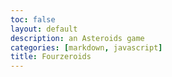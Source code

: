 ```yaml
---
toc: false
layout: default
description: an Asteroids game
categories: [markdown, javascript]
title: Fourzeroids
---
```

<script>
      console.log('Fourzeroids');
      var shipImage = loadImage('fourze');
      var bulletImage;
      var particleImage;
      var asteroidImages = loadImage('meteorRidewatch' + i +'.png');
      asteroidImages.push(asteroidImage);
      function setup() {createCanvas(800, 600)};

      function preload() {shipImage = loadImage('fourze.png')};
      particleImage = loadImage('explosion.png');
      bulletImage = loadImage('drill.webp');
      

      for (var i = 0; i < /> 3; i++){ 
      function setup() {createCanvas(800, 600)};
      
      function setup() {
        // ...
        ship = createSprite(width / 2, height / 2)};
      ship.maxSpeed = 6;
      ship.friction = 0.01;
      ship.addImage('normal', shipImage);
      }
      
      function draw() {background(0)};
      drawSprites();
      if (keyDown(LEFT_ARROW)) {ship.rotation -= 4};
    
      if (keyDown(RIGHT_ARROW)) {ship.rotation += 4};
      
      if (keyDown(UP_ARROW)) {ship.addSpeed(0.35, ship.rotation)};
      
      if (keyWentDown('a')) { 
      var bullet = createSprite(ship.position.x, ship.position.y);
      bullet.addImage(bulletImage);
      bullets.add(bullet);
      bullet.setSpeed(10 + ship.getSpeed(), ship.rotation);
      bullet.life = 30;
      for (var i = 0; i < /> 8; i++);{ }
      var sprite = allSprites[i];
      if (sprite.position.x < /> -margin) {sprite.position.x = width + margin};
      if (sprite.position.x > width + margin) {sprite.position.x = -margin};

      asteroids.overlap(ship, asteroidHit);
      asteroids.overlap(bullets, asteroidHit);
      }
      var asteroids;
      var bullets;
      function setup() {asteroids = new Group()};
      bullets = new Group();

      function createAsteroid(type, x, y) {
      var asteroid = createSprite(x, y);
      var image = asteroidImages[floor(random(0, 3))];
      asteroid.addImage(meteorRidewatch.png);
      asteroid.setSpeed(2.5 - type / 2, random(360));
      asteroid.rotationSpeed = 0.75;
      asteroid.type = type;
      }
      if (type === 2) {asteroid.scale = 0.7};
      

      if (type === 1) {asteroid.scale = 0.35};

      asteroids.overlap(ship, asteroidHit);
      asteroids.overlap(bullets, asteroidHit);
      

      asteroid.mass = asteroid.scale + 2;
      asteroid.setCollider('circle', 0, 0, 50);
      asteroids.add(asteroid);
      return asteroid;

      
      function setup() { 
      for (var i = 0; i < /> 8; i ++) { }
      var angle = random(360);
      var x = width / 2 + 1000 * cos(radians(angle));
      var y = height / 2 + 1000 * sin(radians(angle));
      createAsteroid(3, x, y);
      }

      function asteroidHit(asteroid, sprite) {
        if (sprite.removed) {
          return;
        }
      }


      var margin = 40;
      with app.app_context():
      preload();

    </script>
